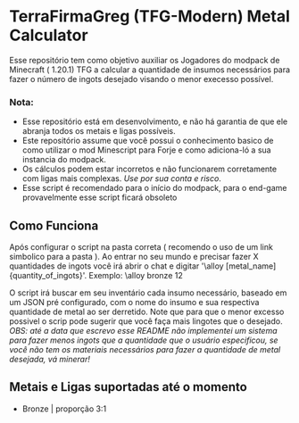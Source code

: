 # TerraFirmaGreg (TFG-Modern) Metal Calculator

Esse repositório tem como objetivo auxiliar os Jogadores do modpack de Minecraft ( 1.20.1) TFG a calcular a quantidade de insumos necessários para fazer o número de ingots desejado visando o menor execesso possível.

 ### Nota: 
   - Esse repositório está em desenvolvimento, e não há garantia de que ele abranja todos os metais e ligas possíveis.
   - Este repositório assume que você possui o conhecimento basico de como utilizar o mod Minescript para Forje e como adiciona-ló a sua instancia do modpack.
   - Os cálculos podem estar incorretos e não funcionarem corretamente com ligas mais complexas. *Use por sua conta e risco*.
   - Esse script é recomendado para o início do modpack, para o end-game provavelmente esse script ficará obsoleto


## Como Funciona
Após configurar o script na pasta correta ( recomendo o uso de um link simbolico para a pasta ). Ao entrar no seu mundo e precisar fazer X quantidades de ingots você irá abrir o chat e digitar '\alloy [metal_name] {quantity_of_ingots}'. Exemplo: \alloy bronze 12


O script irá buscar em seu inventário cada insumo necessário, baseado em um JSON pré configurado, com o nome do insumo e sua respectiva quantidade de metal ao ser derretido. Note que para que o menor excesso possivel o scrip pode sugerir que você faça mais lingotes que o desejado. *OBS: até a data que escrevo esse README não implementei um sistema para fazer menos ingots que a quantidade que o usuário especificou, se você não tem os materiais necessários para fazer a quantidade de metal desejada, vá minerar!*


## Metais e Ligas suportadas até o momento
 - Bronze | proporção 3:1
 
